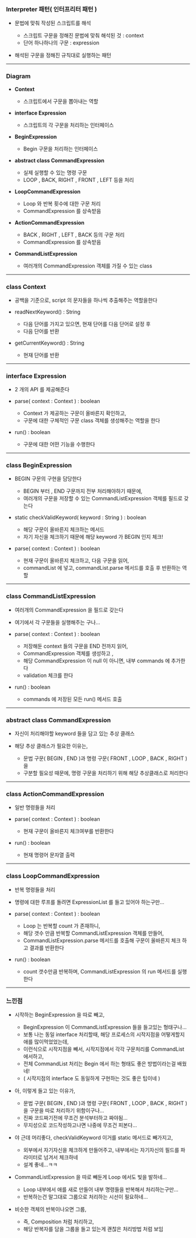 ### Interpreter 패턴( 인터프리터 패턴 )

- 문법에 맞춰 작성된 스크립트를 해석
  - 스크립트 구문을 정해진 문법에 맞춰 해석된 것 : context
  - 단어 하나하나의 구문 : expression

- 해석된 구문을 정해진 규칙대로 실행하는 패턴

---

### Diagram

- **Context**
  - 스크립트에서 구문을 뽑아내는 역할


- **interface Expression**
  - 스크립트의 각 구문을 처리하는 인터페이스


- **BeginExpression**
  - Begin 구문을 처리하는 인터페이스



- **abstract class CommandExpression**
    - 실제 실행할 수 있는 명령 구문
    - LOOP , BACK, RIGHT , FRONT , LEFT 등을 처리

  
- **LoopCommandExpression**
  - Loop 와 반복 횟수에 대한 구문 처리
  - CommandExpression 를 상속받음


- **ActionCommandExpression**
  - BACK , RIGHT , LEFT , BACK 등의 구문 처리
  - CommandExpression 를 상속받음



- **CommandListExpression**
  - 여러개의 CommandExpression 객체를 가질 수 있는 class


---

### class Context

- 공백을 기준으로, script 의 문자들을 하나씩 추출해주는 역할을한다

- readNextKeyword() : String
  - 다음 단어를 가지고 있으면, 현재 단어를 다음 단어로 설정 후
  - 다음 단어를 반환


- getCurrentKeyword() : String
  - 현재 단어를 반환


---

### interface Expression

- 2 개의 API 를 제공해준다


- parse( context : Context ) : boolean
  - Context 가 제공하는 구문이 올바른지 확인하고, 
  - 구문에 대한 구체적인 구문 class 객체를 생성해주는 역할을 한다


- run() : boolean
  - 구문에 대한 어떤 기능을 수행한다

---

### class BeginExpression

- BEGIN 구문의 구현을 담당한다
  - BEGIN 부터 , END 구문까지 전부 처리해야하기 때문에,
  - 여러개의 구문을 저장할 수 있는 CommandListExpression 객체를 필드로 갖는다


- static checkValidKeyword( keyword : String ) : boolean
  - 해당 구문이 올바른지 체크하는 메서드
  - 자기 자신을 체크하기 때문에 해당 keyword 가 BEGIN 인지 체크!


- parse( context : Context ) : boolean
  - 현재 구문이 올바른지 체크하고, 다음 구문을 읽어,
  - commandList 에 넣고, commandList.parse 메서드를 호출 후 반환하는 역할

---

### class CommandListExpression

- 여러개의 CommandExpression 을 필드로 갖는다


- 여기에서 각 구문들을 실행해주는 구나...


- parse( context : Context ) : boolean
  - 저장해둔 context 들의 구문을 END 전까지 읽어,
  - CommandExpression 객체를 생성하고 , 
  - 해당 CommandExpression 이 null 이 아니면, 내부 commands 에 추가한다
  - validation 체크를 한다


- run() : boolean
  - commands 에 저장된 모든 run() 메서드 호출

---

### abstract class CommandExpression

- 자신이 처리해야할 keyword 들을 담고 있는 추상 클래스


- 해당 추상 클래스가 필요한 이유는,
  - 문법 구문( BEGIN , END )과 명령 구문( FRONT , LOOP , BACK , RIGHT )을 
  - 구분할 필요성 때문에, 명령 구문을 처리하기 위해 해당 추상클래스로 처리한다


---

### class ActionCommandExpression

- 일반 명령들을 처리

- parse( context : Context ) : boolean
  - 현재 구문이 올바른지 체크여부를 반환한다


- run() : boolean
  - 현재 명령어 문자열 출력

---

### class LoopCommandExpression

- 반복 명령들을 처리


- 명령에 대한 루프를 돌려면 ExpressionList 를 들고 있어야 하는구만...

- parse( context : Context ) : boolean
  - Loop 는 반복할 count 가 존재하니, 
  - 해당 갯수 만큼 반복할 CommandListExpression 객체를 만들어,
  - CommandListExpression.parse 메서드를 호출해 구문이 올바른지 체크 하고 결과를 반환한다


- run() : boolean
  - count 갯수만큼 반복하며, CommandListExpression 의 run 메서드를 실행한다

---

### 느낀점

- 시작하는 BeginExpression 을 따로 빼고, 
  - BeginExpression 이 CommandListExpression 들을 들고있는 형태구나...
  - 보통 나는 동일 interface 처리할때, 해당 프로세스의 시작지점을 어떻게할지 애를 많이먹었었는데,
  - 이런식으로 시작지점을 빼서, 시작지점에서 각각 구문처리를 CommandList 에서하고,
  - 전체 CommandList 처리는 Begin 에서 하는 형태도 좋은 방법이라는걸 배웠네!
  - ( 시작지점의 interface 도 동일하게 구현하는 것도 좋은 팁이네 )


- 아, 이렇게 들고 있는 이유가, 
  - 문법 구문( BEGIN , END )과 명령 구문( FRONT , LOOP , BACK , RIGHT )을 구문을 따로 처리하기 위함이구나...
  - 진짜 코드짜기전에 무조건 분석부터하고 짜야됨...
  - 무지성으로 코드작성하고나면 나중에 무조건 피본다...


- 야 근데 머리좋다, checkValidKeyword 이거를 static 메서드로 빼가지고, 
  - 외부에서 자기자신을 체크하게 만들어주고, 내부에서는 자기자신의 필드를 파라미터로 넘겨서 체크하네
  - 설계 좋네...ㅋㅋ


- CommandListExpression 을 따로 빼둔게 Loop 에서도 빛을 발하네...
  - Loop 내부에서 애를 새로 만들어 내부 명령들을 반복해서 처리하는구만... 
  - 반복하는건 말그대로 그룹으로 처리하는 시선이 필요하네...


- 비슷한 객체의 반복이나오면 그룹, 
  - 즉, Composition 처럼 처리하고, 
  - 해당 반복자를 담을 그룹을 들고 있는게 괜찮은 처리방법 처럼 보임